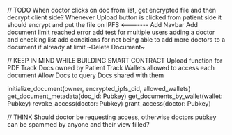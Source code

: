 // TODO
When doctor clicks on doc from list, get encrypted file and then decrypt client side?
Whenever Upload button is clicked from patient side it should encrypt and put the file on IPFS <-------
Add Navbar
Add document limit reached error
add test for multiple users adding a doctor and checking list
add conditions for not being able to add more doctors to a document if already at limit
~Delete Document~


// KEEP IN MIND WHILE BUILDING SMART CONTRACT
Upload function for PDF
Track Docs owned by Patient
Track Wallets allowed to access each document
Allow Docs to query Docs shared with them

initialize_document(owner, encrypted_ipfs_cid, allowed_wallets)
get_document_metadata(doc_id: Pubkey)
get_documents_by_wallet(wallet: Pubkey)
revoke_access(doctor: Pubkey)
grant_access(doctor: Pubkey)

// THINK
Should doctor be requesting access, otherwise doctors pubkey can be spammed by anyone and their view filled? 